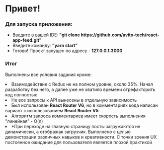 <h1>Привет!</h1>
    <h3>Для запуска приложения:</h3>
    <ul>
        <li>Введите в вашей IDE: <strong>"git clone https://github.com/avito-tech/react-app-feed.git"</strong></li>
        <li>Введите команду: <strong>"yarn start"</strong></li>
        <li>Готово! Проект запущен по адресу - <strong>127.0.0.1:3000</strong></li>
    </ul>
<h3>Итог</h3>
    <p>Выполнены все условия задания кроме:</p>
    <li>Взаимодействие с Redux не на полном уровне, около 35%. Начал разработку без него, а далее уже не хватило времени отрефакторить код полностью</li>
    <li>Не все запросы к API вынесены в отдельную зависимость</li>
    <li>Был использован <strong>React Router V6</strong>, но в комментариях кода написан вариант с использованием <strong>React Router V5</strong></li>
    <li>Алгоритм запроса комментариев имеет скорость выполнения "линейная" - O(n)</li>
    <li>*При переходе на главную страницу посты загружаются не динамически, а отображая загрузчик. Выполнено с целью демонстрации различных навыков и креативности. С точки зрения UX постоянное ожидание для пользователя является плохой практикой</li>
